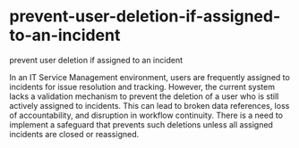 # prevent-user-deletion-if-assigned-to-an-incident
prevent user deletion if assigned to an incident

In an IT Service Management environment, users are frequently assigned to incidents for issue resolution and tracking. However, the current system lacks a validation mechanism to prevent the deletion of a user who is still actively assigned to incidents. This can lead to broken data references, loss of accountability, and disruption in workflow continuity.
There is a need to implement a safeguard that prevents such deletions unless all assigned incidents are closed or reassigned.
